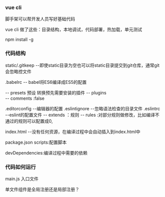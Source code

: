 
### vue cli

脚手架可以帮开发人员写好基础代码

vue cli 做了这些：目录结构，本地调试，代码部署，热加载，单元测试

npm install -g

### 代码结构

static/.gitkeep   --即使static目录为空也可以将static目录提交到git仓库，通常git会忽略控文件

.babelrc -- babel将ES6编译成ES5的配置

-- presets  预设 转换预先需要安装的插件
-- plugins  
-- comments :false 

.editorconfig --编辑器的配置
.eslintignore --忽略语法检查的目录文件
.eslintrc  --eslint的配置文件
-- extends ：规则
-- rules :对部分规则做修改，比如编译不通过的规则可以配置成0,

index.html --没有任何资源，在编译过程中会自动插入到index.html中

package.json 
scripts:配置脚本

devDependencies:编译过程中需要的依赖

### 代码如何运行

main.js 入口文件

单文件组件是全局注册还是局部注册？

